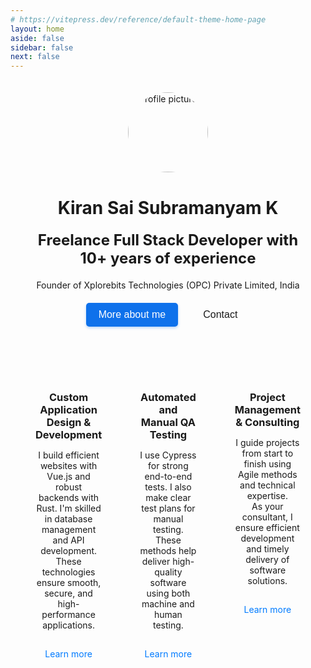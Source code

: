 ```yaml
---
# https://vitepress.dev/reference/default-theme-home-page
layout: home
aside: false
sidebar: false
next: false
---
```



<div style="max-width: 1200px; margin: 0 auto; padding: 0 20px;">
  <div style="display: flex; flex-direction: column; align-items: center; gap: 20px;">
    <div style="display: flex; justify-content: center; padding: 20px;">
      <img
        src="https://avatars.githubusercontent.com/u/35134207?v=4"
        alt="Profile picture"
        style="border-radius: 50%; width: 128px; height: 128px; object-fit: cover;"
      >
    </div>
    <h1 style="text-align: center; font-weight: bold; margin: 0; color: var(--vp-c-text-1);">
      Kiran Sai Subramanyam K
    </h1>
    <h2
      style="text-align: center; font-weight: bold; font-size: 1.5rem; margin: 0; color: #fffff"
    >
      Freelance Full Stack Developer with 10+ years of experience
    </h2>
    <div style="text-align: center;">
      <p style="margin: 0; color: var(--vp-c-text-2);">
        Founder of Xplorebits Technologies (OPC) Private Limited, India
      </p>
    </div>
  </div>

  <div style="display: flex; justify-content: center; gap: 20px; margin-top: 20px;">
    <a href="/about-me" style="text-decoration: none;">
      <button style="
        padding: 10px 20px;
        font-size: 16px;
        background-color: #0E71EB;
        color: white;
        border: none;
        border-radius: 5px;
        cursor: pointer;
        box-shadow: 0 2px 4px rgba(14, 113, 235, 0.3);
      ">
        More about me
      </button>
    </a>
    <a href="mailto:saikksub@gmail.com" style="text-decoration: none;">
      <button style="
        padding: 10px 20px;
        font-size: 16px;
        background-color: transparent;
        color: var(--vp-c-text-1);
        border: 1px solid var(--vp-c-text-1);
        border-radius: 5px;
        cursor: pointer;
      ">
        Contact
      </button>
    </a>
  </div>

  <div
    style="
      display: grid;
      grid-template-columns: repeat(3, 1fr);
      gap: 20px;
      margin-top: 60px;
    "
  >
    <div
      style="
        background-color: var(--vp-c-bg-soft);
        border-radius: 8px;
        padding: 20px;
        text-align: center;
      "
    >
      <h3 style="color: var(--vp-c-text-1); margin-bottom: 10px;">
        Custom Application Design & Development
      </h3>
      <p style="color: var(--vp-c-text-2); font-size: 14px;">
        I build efficient websites with Vue.js and robust backends with Rust. I'm skilled in database management and API development.<br>
        These technologies ensure smooth, secure, and high-performance applications.
      </p>
      <a
        href="#"
        style="display: inline-block; margin-top: 15px; color: #007bff; text-decoration: none; font-size: 14px;"
      >
        Learn more
      </a>
    </div>
    <div
      style="
        background-color: var(--vp-c-bg-soft);
        border-radius: 8px;
        padding: 20px;
        text-align: center;
      "
    >
      <h3 style="color: var(--vp-c-text-1); margin-bottom: 10px;">
        Automated and Manual QA Testing
      </h3>
      <p style="color: var(--vp-c-text-2); font-size: 14px;">
        I use Cypress for strong end-to-end tests. I also make clear test plans for manual testing.<br>
        These methods help deliver high-quality software using both machine and human testing.
      </p>
      <a
        href="#"
        style="display: inline-block; margin-top: 15px; color: #007bff; text-decoration: none; font-size: 14px;"
      >
        Learn more
      </a>
    </div>
    <div
      style="
        background-color: var(--vp-c-bg-soft);
        border-radius: 8px;
        padding: 20px;
        text-align: center;
      "
    >
      <h3 style="color: var(--vp-c-text-1); margin-bottom: 10px;">
        Project Management<br>
        & Consulting
      </h3>
      <p style="color: var(--vp-c-text-2); font-size: 14px;">
        I guide projects from start to finish using Agile methods and technical expertise.<br>
        As your consultant, I ensure efficient development and timely delivery of software solutions.
      </p>
      <a
        href="#"
        style="display: inline-block; margin-top: 15px; color: #007bff; text-decoration: none; font-size: 14px;"
      >
        Learn more
      </a>
    </div>
  </div>
</div>
